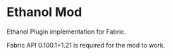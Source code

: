 # Ethanol Mod

Ethanol Plugin implementation for Fabric.

Fabric API 0.100.1+1.21 is required for the mod to work.
